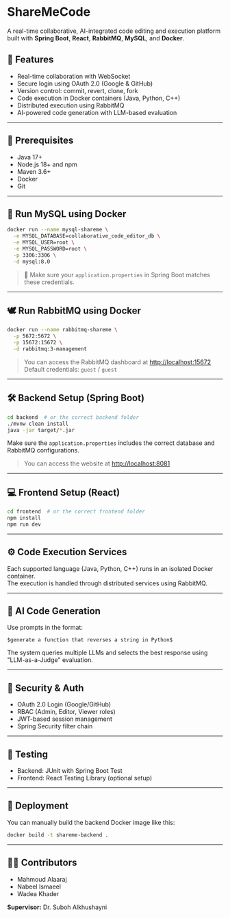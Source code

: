 # ShareMeCode

A real-time collaborative, AI-integrated code editing and execution platform built with **Spring Boot**, **React**, **RabbitMQ**, **MySQL**, and **Docker**.

## 🚀 Features

- Real-time collaboration with WebSocket
- Secure login using OAuth 2.0 (Google & GitHub)
- Version control: commit, revert, clone, fork
- Code execution in Docker containers (Java, Python, C++)
- Distributed execution using RabbitMQ
- AI-powered code generation with LLM-based evaluation

---

## 🧱 Prerequisites

- Java 17+
- Node.js 18+ and npm
- Maven 3.6+
- Docker
- Git

---

## 🐬 Run MySQL using Docker

```bash
docker run --name mysql-shareme \
  -e MYSQL_DATABASE=collaborative_code_editor_db \
  -e MYSQL_USER=root \
  -e MYSQL_PASSWORD=root \
  -p 3306:3306 \
  -d mysql:8.0
```

> 📌 Make sure your `application.properties` in Spring Boot matches these credentials.

---

## 🕊️ Run RabbitMQ using Docker

```bash
docker run --name rabbitmq-shareme \
  -p 5672:5672 \
  -p 15672:15672 \
  -d rabbitmq:3-management
```

> You can access the RabbitMQ dashboard at [http://localhost:15672](http://localhost:15672)  
> Default credentials: `guest` / `guest`

---

## 🛠️ Backend Setup (Spring Boot)

```bash
cd backend  # or the correct backend folder
./mvnw clean install
java -jar target/*.jar
```

Make sure the `application.properties` includes the correct database and RabbitMQ configurations.

> You can access the website at [http://localhost:8081](http://localhost:8081)  

---

## 💻 Frontend Setup (React)

```bash
cd frontend  # or the correct frontend folder
npm install
npm run dev
```

---

## ⚙️ Code Execution Services

Each supported language (Java, Python, C++) runs in an isolated Docker container.  
The execution is handled through distributed services using RabbitMQ.

---

## 🧠 AI Code Generation

Use prompts in the format:  
```text
$generate a function that reverses a string in Python$
```

The system queries multiple LLMs and selects the best response using "LLM-as-a-Judge" evaluation.

---

## 🔐 Security & Auth

- OAuth 2.0 Login (Google/GitHub)
- RBAC (Admin, Editor, Viewer roles)
- JWT-based session management
- Spring Security filter chain

---

## 🧪 Testing

- Backend: JUnit with Spring Boot Test
- Frontend: React Testing Library (optional setup)

---

## 🧳 Deployment

You can manually build the backend Docker image like this:

```bash
docker build -t shareme-backend .
```

---

## 👨‍💻 Contributors

- Mahmoud Alaaraj  
- Nabeel Ismaeel  
- Wadea Khader  

**Supervisor:** Dr. Suboh Alkhushayni
